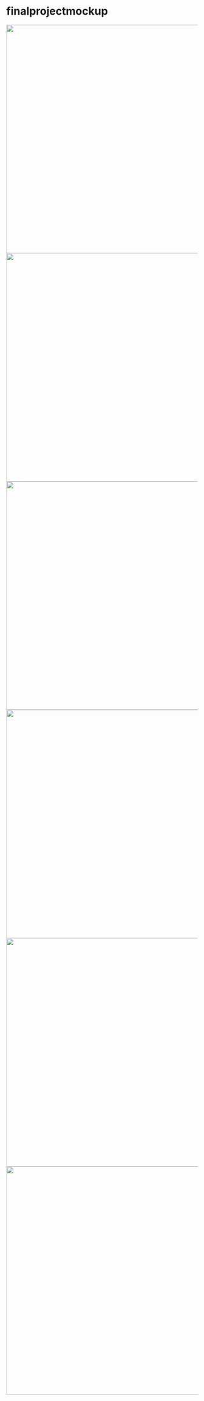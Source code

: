 # finalprojectmockup
<img src="https://github.com/Steven-Braun/finalprojectmockup/blob/master/open.png" width="600">
<img src="https://github.com/Steven-Braun/finalprojectmockup/blob/master/profile.png" width="600">
<img src="https://github.com/Steven-Braun/finalprojectmockup/blob/master/preferences.png" width="600">
<img src="https://github.com/Steven-Braun/finalprojectmockup/blob/master/top.png" width="600">
<img src="https://github.com/Steven-Braun/finalprojectmockup/blob/master/admin.png" width="600">
<img src="https://github.com/Steven-Braun/finalprojectmockup/blob/master/home.png" width="600">
